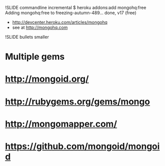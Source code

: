 !SLIDE commandline incremental
	$ heroku addons:add mongohq:free
	Adding mongohq:free to freezing-autumn-489... done, v17 (free)
	
* http://devcenter.heroku.com/articles/mongohq
* see at http://mongohq.com

!SLIDE bullets smaller
# Multiple gems
# http://mongoid.org/
# http://rubygems.org/gems/mongo
# http://mongomapper.com/
# https://github.com/mongoid/mongoid

